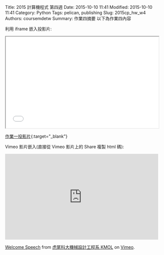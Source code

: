 Title: 2015 計算機程式 第四週
Date: 2015-10-10 11:41
Modified: 2015-10-10 11:41
Category: Python
Tags: pelican, publishing
Slug: 2015cp_hw_w4
Authors: coursemdetw
Summary: 作業四摘要
以下為作業四內容

利用 iframe 嵌入投影片:

<iframe src="w4.html" width="500" height="300"></iframe>

[作業一投影片](w4.html){:target="_blank"}

Vimeo 影片嵌入(直接從 Vimeo 影片上的 Share 複製 html 碼):

<iframe src="https://player.vimeo.com/video/137724068" width="500" height="281" frameborder="0" webkitallowfullscreen mozallowfullscreen allowfullscreen></iframe> <p><a href="https://vimeo.com/137724068">Welcome Speech</a> from <a href="https://vimeo.com/user24079973">虎尾科大機械設計工程系 KMOL</a> on <a href="https://vimeo.com">Vimeo</a>.</p>
